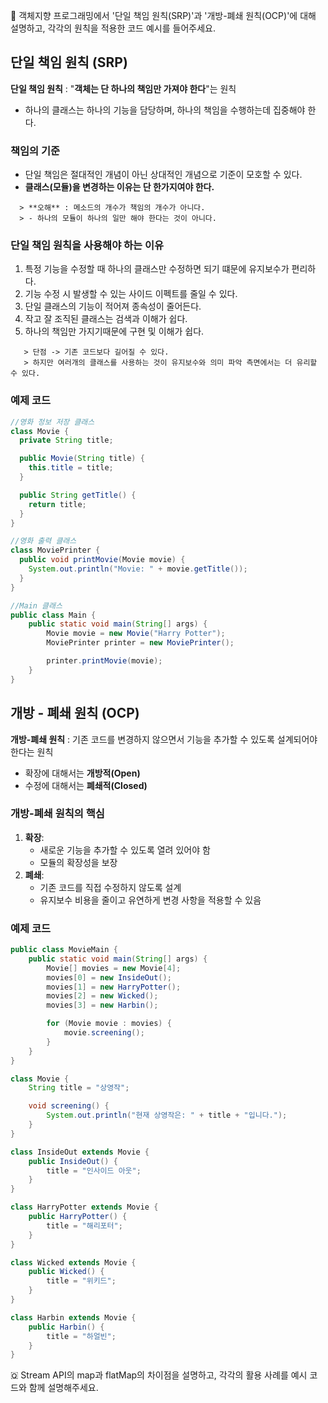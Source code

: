 📌 객체지향 프로그래밍에서 '단일 책임 원칙(SRP)'과 '개방-폐쇄 원칙(OCP)'에 대해 설명하고, 각각의 원칙을 적용한 코드 예시를 들어주세요.
## 단일 책임 원칙 (SRP)

**단일 책임 원칙** : "**객체는 단 하나의 책임만 가져야 한다**"는 원칙
- 하나의 클래스는 하나의 기능을 담당하며, 하나의 책임을 수행하는데 집중해야 한다.

### 책임의 기준 
- 단일 책임은 절대적인 개념이 아닌 상대적인 개념으로 기준이 모호할 수 있다.
- **클래스(모듈)을 변경하는 이유는 단 한가지여야 한다.**
```
  > **오해** : 메소드의 개수가 책임의 개수가 아니다.
  > - 하나의 모듈이 하나의 일만 해야 한다는 것이 아니다.
```

### 단일 책임 원칙을 사용해야 하는 이유
1. 특정 기능을 수정할 때 하나의 클래스만 수정하면 되기 떄문에 유지보수가 편리하다.
2. 기능 수정 시 발생할 수 있는 사이드 이펙트를 줄일 수 있다.
3. 단일 클래스의 기능이 적어져 종속성이 줄어든다.
4. 작고 잘 조직된 클래스는 검색과 이해가 쉽다.
5. 하나의 책임만 가지기때문에 구현 및 이해가 쉽다.

```
   > 단점 -> 기존 코드보다 길어질 수 있다.
   > 하지만 여러개의 클래스를 사용하는 것이 유지보수와 의미 파악 측면에서는 더 유리할 수 있다. 
```

### 예제 코드
``` java
//영화 정보 저장 클래스
class Movie {
  private String title;

  public Movie(String title) {
    this.title = title;
  }

  public String getTitle() {
    return title;
  }
}

//영화 출력 클래스
class MoviePrinter {
  public void printMovie(Movie movie) {
    System.out.println("Movie: " + movie.getTitle());
  }
}

//Main 클래스
public class Main {
    public static void main(String[] args) {
        Movie movie = new Movie("Harry Potter");
        MoviePrinter printer = new MoviePrinter();

        printer.printMovie(movie);
    }
}
```

## 개방 - 폐쇄 원칙 (OCP)
**개방-폐쇄 원칙** : 기존 코드를 변경하지 않으면서 기능을 추가할 수 있도록 설계되어야 한다는 원칙 
- 확장에 대해서는 **개방적(Open)**
- 수정에 대해서는 **폐쇄적(Closed)**

### 개방-폐쇄 원칙의 핵심
1. **확장**:
   - 새로운 기능을 추가할 수 있도록 열려 있어야 함
   - 모듈의 확장성을 보장
2. **폐쇄**:
   - 기존 코드를 직접 수정하지 않도록 설계
   - 유지보수 비용을 줄이고 유연하게 변경 사항을 적용할 수 있음

### 예제 코드

```java
public class MovieMain {
    public static void main(String[] args) {
        Movie[] movies = new Movie[4];
        movies[0] = new InsideOut();
        movies[1] = new HarryPotter();
        movies[2] = new Wicked();
        movies[3] = new Harbin();

        for (Movie movie : movies) {
            movie.screening();
        }
    }
}

class Movie {
    String title = "상영작";

    void screening() {
        System.out.println("현재 상영작은: " + title + "입니다.");
    }
}

class InsideOut extends Movie {
    public InsideOut() {
        title = "인사이드 아웃";
    }
}

class HarryPotter extends Movie {
    public HarryPotter() {
        title = "해리포터";
    }
}

class Wicked extends Movie {
    public Wicked() {
        title = "위키드";
    }
}

class Harbin extends Movie {
    public Harbin() {
        title = "하얼빈";
    }
}
```

🇶 Stream API의 map과 flatMap의 차이점을 설명하고, 각각의 활용 사례를 예시 코드와 함께 설명해주세요.
